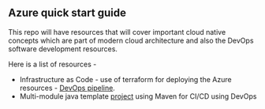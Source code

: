 ## Azure quick start guide 

This repo will have resources that will cover important cloud native concepts which are part of modern cloud architecture and also the DevOps software development resources.

Here is a list of resources - 
- Infrastructure as Code - use of terraform for deploying the Azure resources - [DevOps pipeline][url1].  
- Multi-module java template [project][url2] using Maven for CI/CD using DevOps

 
[url1]: <https://github.com/darshanpv/Azure-Quick-Start-Resources/tree/main/InfraAsCode_IaC_using_terraform>

[url2]: <https://github.com/darshanpv/Azure-Quick-Start-Resources/tree/main/Multi_module_Java_project_for_CI_CD>
